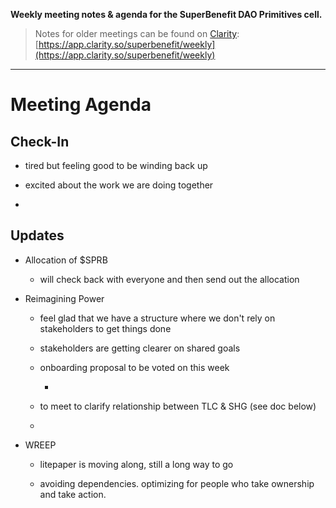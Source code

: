**Weekly meeting notes & agenda for the SuperBenefit DAO Primitives cell.**

> Notes for older meetings can be found on [Clarity](https://app.clarity.so/superbenefit/docs/7b03af88-ecdf-4858-8eb8-c0b8d35988f7):
> [https://app.clarity.so/superbenefit/weekly](https://app.clarity.so/superbenefit/weekly)

---

# Meeting Agenda

## Check-In

- tired but feeling good to be winding back up

- excited about the work we are doing together

- 

## Updates

- Allocation of $SPRB

  -  will check back with everyone and then send out the allocation

- Reimagining Power

  - feel glad that we have a structure where we don't rely on stakeholders to get things done

  - stakeholders are getting clearer on shared goals

  - onboarding proposal to be voted on this week

    - 

  -    to meet to clarify relationship between TLC & SHG (see doc below)

    - 

- WREEP

  - litepaper is moving along, still a long way to go

  - avoiding dependencies. optimizing for people who take ownership and take action.